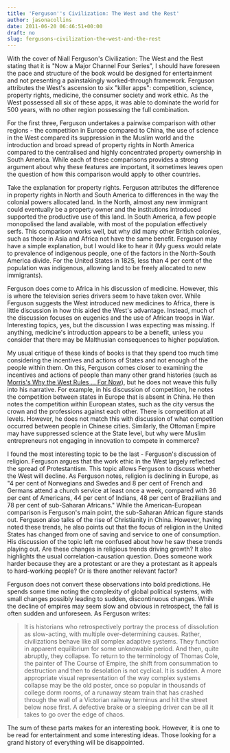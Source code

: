 ```yaml
---
title: 'Ferguson''s Civilization: The West and the Rest'
author: jasonacollins
date: 2011-06-20 06:46:51+00:00
draft: no
slug: fergusons-civilization-the-west-and-the-rest
---
```


With the cover of Niall Ferguson's Civilization: The West and the Rest stating that it is "Now a Major Channel Four Series", I should have foreseen the pace and structure of the book would be designed for entertainment and not presenting a painstakingly worked-through framework. Ferguson attributes the West's ascension to six "killer apps": competition, science, property rights, medicine, the consumer society and work ethic. As the West possessed all six of these apps, it was able to dominate the world for 500 years, with no other region possessing the full combination.

For the first three, Ferguson undertakes a pairwise comparison with other regions - the competition in Europe compared to China, the use of science in the West compared its suppression in the Muslim world and the introduction and broad spread of property rights in North America compared to the centralised and highly concentrated property ownership in South America. While each of these comparisons provides a strong argument about why these features are important, it sometimes leaves open the question of how this comparison would apply to other countries.

Take the explanation for property rights. Ferguson attributes the difference in property rights in North and South America to differences in the way the colonial powers allocated land. In the North, almost any new immigrant could eventually be a property owner and the institutions introduced supported the productive use of this land. In South America, a few people monopolised the land available, with most of the population effectively serfs. This comparison works well, but why did many other British colonies, such as those in Asia and Africa not have the same benefit. Ferguson may have a simple explanation, but I would like to hear it (My guess would relate to prevalence of indigenous people, one of the factors in the North-South America divide. For the United States in 1825, less than 4 per cent of the population was indigenous, allowing land to be freely allocated to new immigrants).

Ferguson does come to Africa in his discussion of medicine. However, this is where the television series drivers seem to have taken over. While Ferguson suggests the West introduced new medicines to Africa, there is little discussion in how this aided the West's advantage. Instead, much of the discussion focuses on eugenics and the use of African troops in War. Interesting topics, yes, but the discussion I was expecting was missing. If anything, medicine's introduction appears to be a benefit, unless you consider that there may be Malthusian consequences to higher population.

My usual critique of these kinds of books is that they spend too much time considering the incentives and actions of States and not enough of the people within them. On this, Ferguson comes closer to examining the incentives and actions of people than many other grand histories (such as [Morris's Why the West Rules ... For Now](https://www.jasoncollins.blog/morriss-why-the-west-rules-for-now-part-ii/)), but he does not weave this fully into his narrative. For example, in his discussion of competition, he notes the competition between states in Europe that is absent in China. He then notes the competition within European states, such as the city versus the crown and the professions against each other. There is competition at all levels. However, he does not match this with discussion of what competition occurred between people in Chinese cities. Similarly, the Ottoman Empire may have suppressed science at the State level, but why were Muslim entrepreneurs not engaging in innovation to compete in commerce?

I found the most interesting topic to be the last - Ferguson's discussion of religion. Ferguson argues that the work ethic in the West largely reflected the spread of Protestantism. This topic allows Ferguson to discuss whether the West will decline. As Ferguson notes, religion is declining in Europe, as "4 per cent of Norwegians and Swedes and 8 per cent of French and Germans attend a church service at least once a week, compared with 36 per cent of Americans, 44 per cent of Indians, 48 per cent of Brazilians and 78 per cent of sub-Saharan Africans." While the American-European comparison is Ferguson's main point, the sub-Saharan African figure stands out. Ferguson also talks of the rise of Christianity in China. However, having noted these trends, he also points out that the focus of religion in the United States has changed from one of saving and service to one of consumption. His discussion of the topic left me confused about how he saw these trends playing out. Are these changes in religious trends driving growth? It also highlights the usual correlation-causation question. Does someone work harder because they are a protestant or are they a protestant as it appeals to hard-working people? Or is there another relevant factor?

Ferguson does not convert these observations into bold predictions. He spends some time noting the complexity of global political systems, with small changes possibly leading to sudden, discontinuous changes. While the decline of empires may seem slow and obvious in retrospect, the fall is often sudden and unforeseen. As Ferguson writes:



<blockquote>It is historians who retrospectively portray the process of dissolution as slow-acting, with multiple over-determining causes. Rather, civilizations behave like all complex adaptive systems. They function in apparent equilibrium for some unknowable period. And then, quite abruptly, they collapse. To return to the terminology of Thomas Cole, the painter of The Course of Empire, the shift from consummation to destruction and then to desolation is not cyclical. It is sudden. A more appropriate visual representation of the way complex systems collapse may be the old poster, once so popular in thousands of college dorm rooms, of a runaway steam train that has crashed through the wall of a Victorian railway terminus and hit the street below nose first. A defective brake or a sleeping driver can be all it takes to go over the edge of chaos.</blockquote>



The sum of these parts makes for an interesting book. However, it is one to be read for entertainment and some interesting ideas. Those looking for a grand history of everything will be disappointed.
